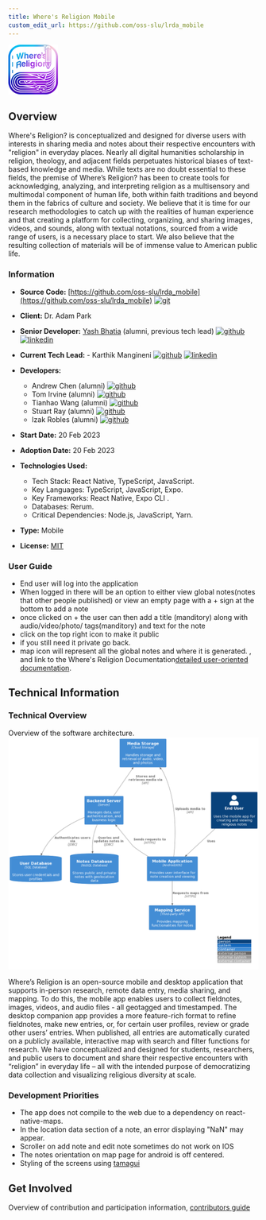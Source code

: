 ```yaml
---
title: Where's Religion Mobile
custom_edit_url: https://github.com/oss-slu/lrda_mobile
---
```



![Alt](100x100.png)

## Overview

 Where's Religion? is conceptualized and designed for diverse users with interests in sharing media and notes about their respective encounters with "religion" in everyday places. Nearly all digital humanities scholarship in religion, theology, and adjacent fields perpetuates historical biases of text-based knowledge and media. While texts are no doubt essential to these fields, the premise of Where’s Religion? has been to create tools for acknowledging, analyzing, and interpreting religion as a multisensory and multimodal component of human life, both within faith traditions and beyond them in the fabrics of culture and society. We believe that it is time for our research methodologies to catch up with the realities of human experience and that creating a platform for collecting, organizing, and sharing images, videos, and sounds, along with textual notations, sourced from a wide range of users, is a necessary place to start. We also believe that the resulting collection of materials will be of immense value to American public life.

### Information

- **Source Code:** [https://github.com/oss-slu/lrda_mobile](https://github.com/oss-slu/lrda_mobile) [<img src="/img/git-alt.svg" alt="git" width="25" height="25" />](https://github.com/oss-slu/lrda_mobile)
- **Client:** Dr. Adam Park
- **Senior Developer:** [Yash Bhatia](https://yashb196.github.io/yashb196/) (alumni, previous tech lead) [<img src="/img/github.svg" alt="github" width="25" height="25" />](https://github.com/yashb196) [<img src="/img/linkedin.svg" alt="linkedin" width="25" height="25" />]( https://www.linkedin.com/in/yashbhatia238/)
- **Current Tech Lead:** - Karthik Mangineni [<img src="/img/github.svg" alt="github" width="25" height="25" />](https://github.com/rcAsironman) [<img src="/img/linkedin.svg" alt="linkedin" width="25" height="25" />](https://www.linkedin.com/in/karthik-mangineni-086a49234)
- **Developers:**
  - Andrew Chen (alumni) [<img src="/img/github.svg" alt="github" width="25" height="25" />](https://github.com/AndchooChen)
  - Tom Irvine (alumni) [<img src="/img/github.svg" alt="github" width="25" height="25" />](https://github.com/irvinet20) 
  - Tianhao Wang (alumni) [<img src="/img/github.svg" alt="github" width="25" height="25" />](https://github.com/SamSam9812) 
  - Stuart Ray (alumni) [<img src="/img/github.svg" alt="github" width="25" height="25" />](https://github.com/Stuartwastaken)
  - Izak Robles (alumni) [<img src="/img/github.svg" alt="github" width="25" height="25" />](https://github.com/izakrobles)

- **Start Date:** 20 Feb 2023
- **Adoption Date:** 20 Feb 2023
- **Technologies Used:** 
  - Tech Stack: React Native, TypeScript, JavaScript​​.
  - Key Languages: TypeScript, JavaScript, Expo​​​​.
  - Key Frameworks: React Native, Expo CLI ​​.
  - Databases: Rerum.
  - Critical Dependencies: Node.js, JavaScript, Yarn.
- **Type:** Mobile
- **License:** [MIT](https://opensource.org/license/mit/)

### User Guide

- End user will log into the application 
- When logged in there will be an option to either view global notes(notes that other people published) or view an empty page with a + sign at the bottom to add a note 
- once clicked on + the user can then add a title (manditory) along with audio/video/photo/ tags(manditory) and text for the note 
- click on the top right icon to make it public
- if you still need it private go back.
- map icon will represent all the global notes and where it is generated.
, and link to the Where's Religion Documentation[detailed user-oriented documentation](https://github.com/oss-slu/lrda_mobile/blob/main/README.md).

## Technical Information

### Technical Overview

Overview of the software architecture.
![Software Architecture](architecture.png)

Where’s Religion is an open-source mobile and desktop application that supports in-person research, remote data entry, media sharing, and mapping. To do this, the mobile app enables users to collect fieldnotes, images, videos, and audio files - all geotagged and timestamped. The desktop companion app provides a more feature-rich format to refine fieldnotes, make new entries, or, for certain user profiles, review or grade other users’ entries. When published, all entries are automatically curated on a publicly available, interactive map with search and filter functions for research. We have conceptualized and designed for students, researchers, and public users to document and share their respective encounters with “religion” in everyday life – all with the intended purpose of democratizing data collection and visualizing religious diversity at scale.

### Development Priorities

- The app does not compile to the web due to a dependency on react-native-maps.
- In the location data section of a note, an error displaying "NaN" may appear.
- Scroller on add note and edit note sometimes do not work on IOS
- The notes orientation on map page for android is off centered.
- Styling of the screens using [tamagui](https://tamagui.dev/)

## Get Involved

Overview of contribution and participation information, [contributors guide](https://github.com/oss-slu/lrda_mobile/blob/main/README.md)
